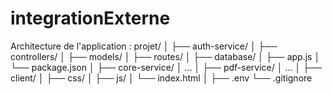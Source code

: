 # integrationExterne

Architecture de l'application :
projet/
│
├── auth-service/
│   ├── controllers/
│   ├── models/
│   ├── routes/
│   ├── database/
│   ├── app.js
│   └── package.json
│
├── core-service/
│   ...
│
├── pdf-service/
│   ...
│
├── client/
│   ├── css/
│   ├── js/
│   └── index.html
│
├── .env
└── .gitignore
